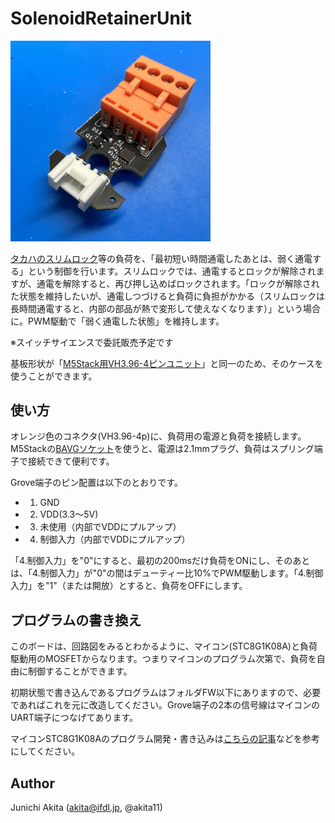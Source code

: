# SolenoidRetainerUnit

<img src="https://github.com/akita11/SolenoidRetainerUnit/blob/main/SolenoidRetainUnit.jpg" width="320px">


[タカハのスリムロック](https://www.takaha.co.jp/co/product-slim-lock/)等の負荷を、「最初短い時間通電したあとは、弱く通電する」という制御を行います。スリムロックでは、通電するとロックが解除されますが、通電を解除すると、再び押し込めばロックされます。「ロックが解除された状態を維持したいが、通電しつづけると負荷に負担がかかる（スリムロックは長時間通電すると、内部の部品が熱で変形して使えなくなります）」という場合に。PWM駆動で「弱く通電した状態」を維持します。

※スイッチサイエンスで委託販売予定です

基板形状が「[M5Stack用VH3.96-4ピンユニット](https://www.switch-science.com/products/4055)」と同一のため、そのケースを使うことができます。


## 使い方

オレンジ色のコネクタ(VH3.96-4p)に、負荷用の電源と負荷を接続します。M5Stackの[BAVGソケット](https://www.switch-science.com/products/7234)を使うと、電源は2.1mmプラグ、負荷はスプリング端子で接続できて便利です。

Grove端子のピン配置は以下のとおりです。
- 1. GND
- 2. VDD(3.3〜5V)
- 3. 未使用（内部でVDDにプルアップ）
- 4. 制御入力（内部でVDDにプルアップ）

「4.制御入力」を"0"にすると、最初の200msだけ負荷をONにし、そのあとは、「4.制御入力」が"0"の間はデューティー比10%でPWM駆動します。「4.制御入力」を"1"（または開放）とすると、負荷をOFFにします。


## プログラムの書き換え

このボードは、回路図をみるとわかるように、マイコン(STC8G1K08A)と負荷駆動用のMOSFETからなります。つまりマイコンのプログラム次第で、負荷を自由に制御することができます。

初期状態で書き込んであるプログラムはフォルダFW以下にありますので、必要であればこれを元に改造してください。Grove端子の2本の信号線はマイコンのUART端子につなげてあります。

マイコンSTC8G1K08Aのプログラム開発・書き込みは[こちらの記事](https://note.com/akita11/n/n41316faaaf19)などを参考にしてください。


## Author

Junichi Akita (akita@ifdl.jp, @akita11)
